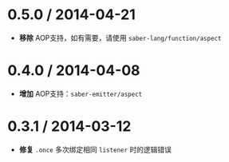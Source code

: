 
0.5.0 / 2014-04-21
==================

 * **移除** AOP支持，如有需要，请使用 `saber-lang/function/aspect`

0.4.0 / 2014-04-08
==================

 * **增加** AOP支持：`saber-emitter/aspect`

0.3.1 / 2014-03-12
==================

 * **修复** `.once` 多次绑定相同 `listener` 时的逻辑错误

